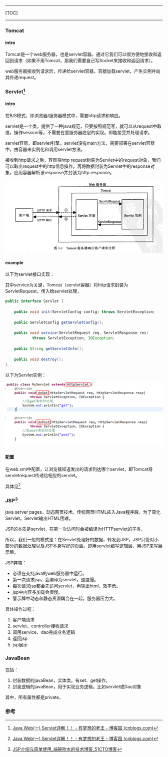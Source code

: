 ----

[TOC]

----



### Tomcat

#### intro

Tomcat是一个web服务器，也是servlet容器。通过它我们可以很方便地接收和返回到请求（如果不用Tomcat，那我们需要自己写Socket来接收和返回请求）。

web服务器接收到请求后，传递给servlet容器，容器加载servlet，产生实例并向其传递request。

### Servlet[^1]

#### intro

在B/S模式，即浏览器/服务器模式中，需要http请求和响应。

servlet是一个类，提供了一种java规范，只要按照规范写，就可以从request中取值，操作session等，不需要在意服务器底层的实现。即能接受并处理请求。

servlet容器，即servlet引擎。servlet没有main方法，需要部署在servlet容器中，由容器来实例化和调用servlet方法。

接收到http请求之后，容器将http request封装为Servlet中的request对象，我们可以取出request中的http信息操作，再将数据封装为Servlet中的response对象，应用容器解析该response并封装为http response。

![img](874710-20170214204632894-1786729693.png)

#### example

以下为servlet接口实现：

其中service为关键，Tomcat（servlet容器）将http请求封装为ServletRequest，传入给servlet处理，

```java
public interface Servlet {

    public void init(ServletConfig config) throws ServletException;

    public ServletConfig getServletConfig();

    public void service(ServletRequest req, ServletResponse res)
            throws ServletException, IOException;

    public String getServletInfo();

    public void destroy();
}
```

以下为Servlet实例：

![img](874710-20170216094438629-1196159083.png)



#### 配置

在web.xml中配置，让浏览器知道发出的请求到达哪个servlet，即Tomcat将servletrequest传递给相应的servlet。

具体见[^1]

### JSP[^2]

java server pages，动态网页技术。传统网页HTML插入Java程序段。为了简化Servlet，Servlet输出HTML困难。

JSP的本质是servlet，在第一次访问时会被编译为HTTPservlet的子类，

所以，我们一般的模式是：在Servlet处理好的数据，转发到JSP，JSP只管对小部分的数据处理以及JSP本身写好的页面。即用servlet编写逻辑层，用JSP来写展示层。

JSP弊端：

- 必须在支持java的web服务器中运行。
- 第一次请求jsp，会编译为servlet，速度慢。
- 每次请求jsp都会先访问servlet，再输出html，效率低。
- jsp中内容多加载会很慢。
- 警示牌中动态和静态资源耦合在一起，服务器压力大。



具体操作过程：

1. 客户端请求
2. servlet、controller接收请求
3. 调用service、dao完成业务逻辑
4. 返回jsp
5. jsp展示



### JavaBean

包括：

1. 封装数据的javaBean，实体类。有set、get操作。
2. 封装逻辑的javaBean，用于实现业务逻辑。比如servlet或Dao对象

其中，所有属性都是private，



### 参考

[^1]:[Java Web(一) Servlet详解！！ - 有梦想的老王 - 博客园 (cnblogs.com)](https://www.cnblogs.com/whgk/p/6399262.html)
[^2]:[JSP介绍与简单使用_端碗吹水的技术博客_51CTO博客](https://blog.51cto.com/zero01/2044929)